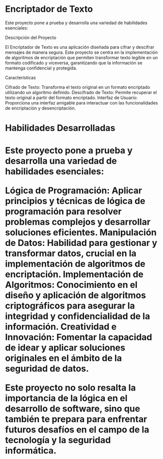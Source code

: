 <h1>Encriptador de Texto </h1>

Este proyecto pone a prueba y desarrolla una variedad de habilidades esenciales:

Descripción del Proyecto

El Encriptador de Texto es una aplicación diseñada para cifrar y descifrar mensajes de manera segura.
Este proyecto se centra en la implementación de algoritmos de encriptación que permiten transformar 
texto legible en un formato codificado y viceversa, garantizando que la información se mantenga
confidencial y protegida.


Características

Cifrado de Texto: Transforma el texto original en un formato encriptado utilizando un algoritmo definido.
Descifrado de Texto: Permite recuperar el texto original a partir del formato encriptado.
Interfaz de Usuario: Proporciona una interfaz amigable para interactuar con las funcionalidades de 
encriptación y desencriptación.

<h1>Habilidades Desarrolladas<h1/> 

Este proyecto pone a prueba y desarrolla una variedad de habilidades esenciales:

Lógica de Programación: Aplicar principios y técnicas de lógica de programación para resolver problemas 
complejos y desarrollar soluciones eficientes.
Manipulación de Datos: Habilidad para gestionar y transformar datos, crucial en la implementación de algoritmos de encriptación.
Implementación de Algoritmos: Conocimiento en el diseño y aplicación de algoritmos criptográficos
para asegurar la integridad y confidencialidad de la información.
Creatividad e Innovación: Fomentar la capacidad de idear y aplicar soluciones originales en el ámbito de la seguridad de datos.

Este proyecto no solo resalta la importancia de la lógica en el desarrollo de software, sino que también
te prepara para enfrentar futuros desafíos en el campo de la tecnología y la seguridad informática.
